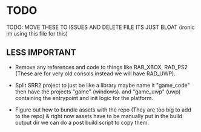 # TODO

TODO: MOVE THESE TO ISSUES AND DELETE FILE ITS JUST BLOAT (ironic im using this file for this)

## LESS IMPORTANT
- Remove any references and code to things like RAB_XBOX, RAD_PS2 (These are for very old consols instead we will have RAD_UWP).

- Split SRR2 project to just be like a library maybe name it "game_code" then have the projects "game" (windows). and "game_uwp" (uwp) containing the entrypoint and init logic for the platform.

- Figure out how to bundle assets with the repo (They are too big to add to the repo) & right now assets have to be manually put in the build output dir we can do a post build script to copy them.
